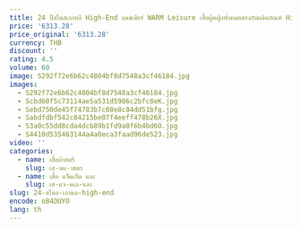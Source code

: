 ```yaml
---
title: 24 ปีสไตล์เกาหลี High-End แคชเมียร์ WARM Leisure เสื้อผู้หญิงทั้งหมดตรงกับผลิตภัณฑ์ High-End แฟชั่นพิเศษ-ที่น่าสนใจ
price: '6313.28'
price_original: '6313.28'
currency: THB
discount: ''
rating: 4.5
volume: 60
image: S292f72e6b62c4804bf8d7548a3cf46184.jpg
images:
  - S292f72e6b62c4804bf8d7548a3cf46184.jpg
  - Scbd60f5c73114ae5a531d5906c2bfc8eK.jpg
  - Sebd750de45f74783b7c08e8c84dd51bfg.jpg
  - Sabdfdbf542c84215be07f4eeff478b26X.jpg
  - S3a0c55dd8cda4dcb89b1fd9a0f6b4bd6O.jpg
  - S4410d535463144a4a0eca3faad96de523.jpg
video: ''
categories:
  - name: เสื้อผ้าสตรี
    slug: เส-อผ-าสตร
  - name: เสื้อ แจ็คเก็ต และ
    slug: เส-แจ-คเก-และ
slug: 24-สไตล-เกาหล-high-end
encode: oB4OUYO
lang: th
---
```

  